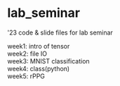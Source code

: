 # lab_seminar<br/>
'23 code &amp; slide files for lab seminar<br/>

week1: intro of tensor<br/>
week2: file IO<br/>
week3: MNIST classification <br/>
week4: class(python) <br/>
week5: rPPG<br/>
